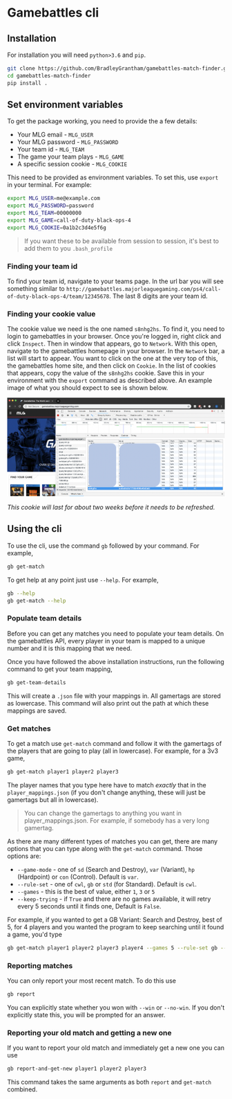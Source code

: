 # Gamebattles cli

## Installation
For installation you will need `python>3.6` and `pip`.

```bash
git clone https://github.com/BradleyGrantham/gamebattles-match-finder.git
cd gamebattles-match-finder
pip install .
```

## Set environment variables
To get the package working, you need to provide the a few details:
  * Your MLG email - `MLG_USER`
  * Your MLG password - `MLG_PASSWORD`
  * Your team id - `MLG_TEAM`
  * The game your team plays - `MLG_GAME`
  * A specific session cookie - `MLG_COOKIE`
  
This need to be provided as environment variables. To set this, use `export` in
your terminal.
For example:
```bash
export MLG_USER=me@example.com
export MLG_PASSWORD=password
export MLG_TEAM=00000000
export MLG_GAME=call-of-duty-black-ops-4
export MLG_COOKIE=0a1b2c3d4e5f6g
```

> If you want these to be available from session to session, it's best to add them
to you `.bash_profile`

### Finding your team id
To find your team id, navigate to your teams page. 
In the url bar you will see something similar to 
`http://gamebattles.majorleaguegaming.com/ps4/call-of-duty-black-ops-4/team/12345678`.
The last 8 digits are your team id. 

### Finding your cookie value
The cookie value we need is the one named `s8nhg2hs`. 
To find it, you need to login to gamebattles in your browser.
Once you're logged in, right click and click `Inspect`. Then in window that
appears, go to `Network`. With this open, navigate to the gamebattles homepage 
in your browser. 
In the `Network` bar, a list will start to appear. You want to click on the one
at the very top of this, the gamebattles home site, and then click on `Cookie`.
In the list of cookies that appears, copy the value of the `s8nhg2hs` cookie.
Save this in your environment with the `export` command as described above.
An example image of what you should expect to see is shown below.

![alt text](/images/cookie-img.png)

*This cookie will last for about two weeks before it needs to be refreshed.*

## Using the cli
To use the cli, use the command `gb` followed by your command. For example,
```bash
gb get-match
```

To get help at any point just use `--help`. For example,
```bash
gb --help
gb get-match --help
```

### Populate team details
Before you can get any matches you need to populate your team details. On 
the gamebattles API, every player in your team is mapped to a unique number
and it is this mapping that we need.

Once you have followed the above installation instructions, run the following
command to get your team mapping,
```bash
gb get-team-details
```
This will create a `.json` file with your mappings in. All gamertags are stored
as lowercase. This command will also print out the path at which these mappings
are saved.

### Get matches
To get a match use `get-match` command and follow it with the gamertags of the
players that are going to play (all in lowercase). For example, for a 3v3 game,
```bash
gb get-match player1 player2 player3
```
The player names that you type here have to match *exactly* that in the 
`player_mappings.json` (if you don't change anything, these will just be 
gamertags but all in lowercase).

> You can change the gamertags to anything you want in player_mappings.json.
For example, if somebody has a very long gamertag.

As there are many different types of matches you can get, there are many options
that you can type along with the `get-match` command. Those options are:
  * `--game-mode` - one of `sd` (Search and Destroy), `var` (Variant), `hp` 
  (Hardpoint) or `con` (Control). Default is `var`.
  * `--rule-set` - one of `cwl`, `gb` or `std` (for Standard). Default is `cwl`.
  * `--games` - this is the best of value, either `1`, `3` or `5`
  * `--keep-trying` - if `True` and there are no games available, it will
  retry every 5 seconds until it finds one, Default is `False`.
  
For example, if you wanted to get a GB Variant: Search and Destroy, best of 5, 
for 4 players and you wanted the program to keep searching until it found a 
game, you'd type
```bash
gb get-match player1 player2 player3 player4 --games 5 --rule-set gb --game-mode sd --keep-trying
```

### Reporting matches
You can only report your most recent match. To do this use
```bash
gb report
```
You can explicitly state whether you won with `--win` or `--no-win`. If you don't
explicitly state this, you will be prompted for an answer.

### Reporting your old match and getting a new one
If you want to report your old match and immediately get a new one you can use
```bash
gb report-and-get-new player1 player2 player3
```
This command takes the same arguments as both `report` and `get-match` combined.
